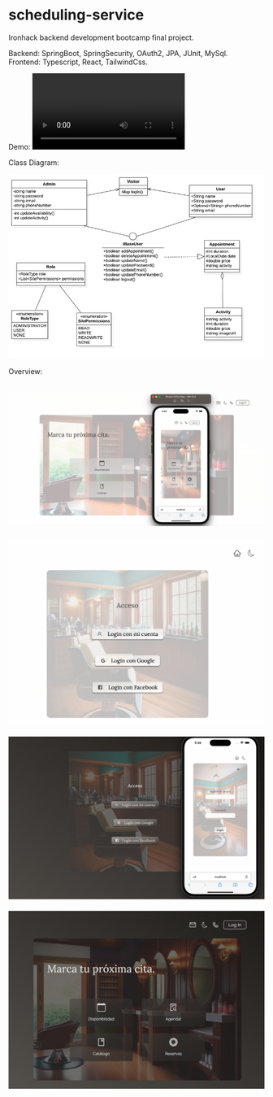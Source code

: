 # scheduling-service

Ironhack backend development bootcamp final project.

Backend: SpringBoot, SpringSecurity, OAuth2, JPA, JUnit, MySql.<br>
Frontend: Typescript, React, TailwindCss.

Demo:
<video src="./other/demo.mp4"/>

Class Diagram:
<img src="./other/UML.jpg" style="margin-top:15px;">

Overview:

<img src="./other/light_phone.png" style="margin-top:20px;">
<img src="./other/light_desktop.png" style="margin-top:20px;">
<img src="./other/login_phone.png" style="margin-top:20px;">
<img src="./other/dark_desktop.png" style="margin-top:20px;">
